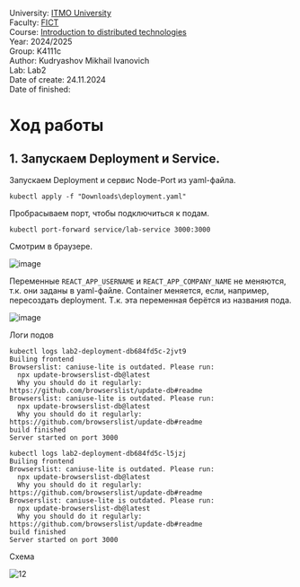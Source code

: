 University: [ITMO University](https://itmo.ru/ru/)  
Faculty: [FICT](https://fict.itmo.ru)  
Course: [Introduction to distributed technologies](https://github.com/itmo-ict-faculty/introduction-to-distributed-technologies)  
Year: 2024/2025  
Group: K4111c  
Author: Kudryashov Mikhail Ivanovich  
Lab: Lab2  
Date of create: 24.11.2024  
Date of finished:   

# Ход работы

## 1. Запускаем Deployment и Service.

Запускаем Deployment и сервис Node-Port из yaml-файла.

```kubectl apply -f "Downloads\deployment.yaml"```

Пробрасываем порт, чтобы подключиться к подам.

```kubectl port-forward service/lab-service 3000:3000```

Смотрим в браузере.

![image](https://github.com/user-attachments/assets/5f644b5b-495d-45cf-acda-149e5e0d2b3f)


Переменные `REACT_APP_USERNAME` и `REACT_APP_COMPANY_NAME` не меняются, т.к. они заданы в yaml-файле. Container меняется, если, например, пересоздать deployment. Т.к. эта переменная берётся из названия пода.

![image](https://github.com/user-attachments/assets/e29212da-958b-462c-a0b2-75c34fd8401f)

Логи подов

```
kubectl logs lab2-deployment-db684fd5c-2jvt9
Builing frontend
Browserslist: caniuse-lite is outdated. Please run:
  npx update-browserslist-db@latest
  Why you should do it regularly: https://github.com/browserslist/update-db#readme
Browserslist: caniuse-lite is outdated. Please run:
  npx update-browserslist-db@latest
  Why you should do it regularly: https://github.com/browserslist/update-db#readme
build finished
Server started on port 3000

kubectl logs lab2-deployment-db684fd5c-l5jzj
Builing frontend
Browserslist: caniuse-lite is outdated. Please run:
  npx update-browserslist-db@latest
  Why you should do it regularly: https://github.com/browserslist/update-db#readme
Browserslist: caniuse-lite is outdated. Please run:
  npx update-browserslist-db@latest
  Why you should do it regularly: https://github.com/browserslist/update-db#readme
build finished
Server started on port 3000
```

Схема

![12](https://github.com/user-attachments/assets/ca78988b-fb2d-4fe3-8f23-f329e13debf8)
